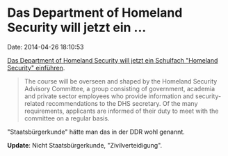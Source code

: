 Das Department of Homeland Security will jetzt ein \...
=======================================================

Date: 2014-04-26 18:10:53

[Das Department of Homeland Security will jetzt ein Schulfach \"Homeland
Security\"
einführen](http://www.storyleak.com/wash-state-school-district-sets-homeland-security-class/).

> The course will be overseen and shaped by the Homeland Security
> Advisory Committee, a group consisting of government, academia and
> private sector employees who provide information and security-related
> recommendations to the DHS secretary. Of the many requirements,
> applicants are informed of their duty to meet with the committee on a
> regular basis.

\"Staatsbürgerkunde\" hätte man das in der DDR wohl genannt.

**Update**: Nicht Staatsbürgerkunde, \"Zivilverteidigung\".
